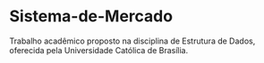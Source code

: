 # Sistema-de-Mercado
Trabalho acadêmico proposto na disciplina de Estrutura de Dados, oferecida pela Universidade Católica de Brasília.
